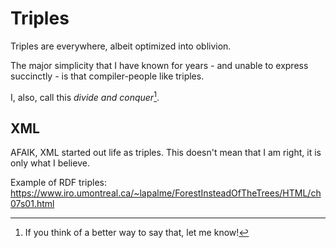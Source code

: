 # Triples

Triples are everywhere, albeit optimized into oblivion.

The major simplicity that I have known for years - and unable to express succinctly - is that compiler-people like triples.

I, also, call this *divide and conquer*[^t1].  

[^t1]: If you think of a better way to say that, let me know!

## XML

AFAIK, XML started out life as triples.  This doesn't mean that I am right, it is only what I believe.

Example of RDF triples: 
https://www.iro.umontreal.ca/~lapalme/ForestInsteadOfTheTrees/HTML/ch07s01.html
